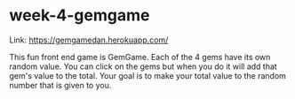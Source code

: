 # week-4-gemgame

Link: https://gemgamedan.herokuapp.com/

This fun front end game is GemGame. Each of the 4 gems have its own random value. You can click on the gems but when you do it will add that gem's value to the total. Your goal is to make your total value to the random number that is given to you.
